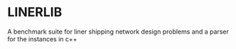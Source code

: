 LINERLIB
========

A benchmark suite for liner shipping network design problems and a parser for the instances in c++
